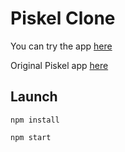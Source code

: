 # Piskel Clone
You can try the app [here](https://juliastetskaya.github.io/youtube-client/)

Original Piskel app [here](https://www.piskelapp.com/)

## Launch

`npm install`

`npm start`
